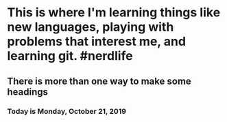 # This is where I'm learning things like new languages, playing with problems that interest me, and learning git. #nerdlife
There is more than one way to make some headings
------------------------------------------------
### Today is Monday, October 21, 2019

